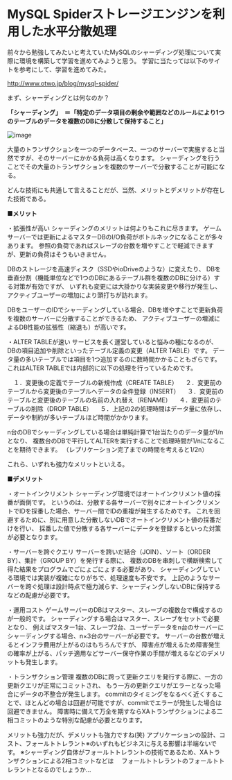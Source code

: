 # MySQL Spiderストレージエンジンを利用した水平分散処理

前々から勉強してみたいと考えていたMySQLのシャーディング処理について実際に環境を構築して学習を進めてみようと思う。
学習に当たっては以下のサイトを参考にして、学習を進めてみた。

http://www.otwo.jp/blog/mysql-spider/

まず、シャーディングとは何なのか？

__「シャーディング」　＝「特定のデータ項目の剰余や範囲などのルールにより1つのテーブルのデータを複数のDBに分散して保持すること」__

![image](https://user-images.githubusercontent.com/18514297/90956474-f052ca00-e4c1-11ea-9855-16d0201a1aea.png)

大量のトランザクションを一つのデータベース、一つのサーバーで実施すると当然ですが、そのサーバーにかかる負荷は高くなります。
シャーディングを行うことでその大量のトランザクションを複数のサーバーで分散することが可能になる。

どんな技術にも共通して言えることだが、当然、メリットとデメリットが存在した技術である。

__■メリット__

・拡張性が高い
シャーディングのメリットは何よりもこれに尽きます。
ゲームサーバーでは更新によるマスターDBのI/O負荷がボトルネックになることが多々あります。
参照の負荷であればスレーブの台数を増やすことで軽減できますが、更新の負荷はそうもいきません。

DBのストレージを高速ディスク（SSDやioDriveのような）に変えたり、
DBを垂直分割（機能単位などで1つのDBにあるテーブル群を複数のDBに分ける）する対策が有効ですが、
いずれも変更には大掛かりな実装変更や移行が発生し、アクティブユーザーの増加により頭打ちが訪れます。

DBをユーザーのIDでシャーディングしている場合、DBを増やすことで更新負荷を複数のサーバーに分散することができるため、
アクティブユーザーの増減によるDB性能の拡張性（縮退も）が高いです。

・ALTER TABLEが速い
サービスを長く運営していると悩みの種になるのが、DBの項目追加や削除といったテーブル定義の変更（ALTER TABLE）です。
データ量の多いテーブルでは項目を1つ追加するのに数時間かかることもざらです。これはALTER TABLEでは内部的に以下の処理を行っているためです。

　１．変更後の定義でテーブルの新規作成（CREATE TABLE）
　２．変更前のテーブルから変更後のテーブルへデータの全件登録（INSERT）
　３．変更前のテーブルと変更後のテーブルの名前の入れ替え（RENAME）
　４．変更前のテーブルの削除（DROP TABLE）
　５．上記の2の処理時間はデータ量に依存し、データや制約が多いテーブルほど時間がかかります。

n台のDBでシャーディングしている場合は単純計算で1台当たりのデータ量が1/nとなり、
複数台のDBで平行してALTERを実行することで処理時間が1/nになることを期待できます。
（レプリケーション完了までの時間を考えると1/2n）

これら、いずれも強力なメリットといえる。

__■デメリット__

・オートインクリメント
シャーディング環境ではオートインクリメント値の採番が面倒です。
というのは、分散する各サーバーで別々にオートインクリメントでIDを採番した場合、サーバー間でIDの重複が発生するためです。
これを回避するために、別に用意した分散しないDBでオートインクリメント値の採番だけを行い、
採番した値で分散する各サーバーにデータを登録するといった対策が必要となります。

・サーバーを跨ぐクエリ
サーバーを跨いだ結合（JOIN）、ソート（ORDER BY）、集計（GROUP BY）を発行する際に、
複数のDBを串刺しで横断検索して得た結果をプログラムでごにょごにょする必要があり、
シャーディングしている環境では実装が複雑になりがちで、処理速度も不安です。
上記のようなサーバーを跨ぐ処理は設計時点で極力減らす、シャーディングしないDBに保持するなどの配慮が必要です。

・運用コスト
ゲームサーバーのDBはマスター、スレーブの複数台で構成するのが一般的です。
シャーディングする場合はマスター、スレーブをセットで必要となり、
例えばマスター1台、スレーブ2台、ユーザーデータをn台のサーバーにシャーディングする場合、n×3台のサーバーが必要です。
サーバーの台数が増えるとインフラ費用が上がるのはもちろんですが、
障害点が増えるため障害発生の確率が上がる、パッチ適用などサーバー保守作業の手間が増えるなどのデメリットも発生します。

・トランザクション管理
複数のDBに跨って更新クエリを発行する際に、一方の更新クエリが正常にコミットされ、
もう一方の更新クエリがエラーとなった場合にデータの不整合が発生します。
commitのタイミングをなるべく近くすることで、ほとんどの場合は回避が可能ですが、commitでエラーが発生した場合は回避できません。
障害時に備えて万全を期すならXAトランザクションによる二相コミットのような特別な配慮が必要となります。

メリットも強力だが、デメリットも強力ですね(笑)
アプリケーションの設計、コスト、フォールトトレラント※のいずれもビジネスに与える影響は半端ないです。
※シャーディング自体がフォールトトレラントの技術であるため、XAトランザクションによる2相コミットなどは
　フォールトトレラントのフォールトトレラントとなるのでしょうか…

